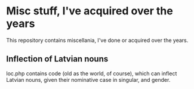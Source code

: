 Misc stuff, I've acquired over the years
========================================

This repository contains miscellania, I've done or acquired over the years.

Inflection of Latvian nouns
---------------------------

loc.php contains code (old as the world, of course), which can inflect Latvian nouns, given their
nominative case in singular, and gender.